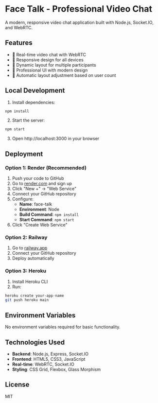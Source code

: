 # Face Talk - Professional Video Chat

A modern, responsive video chat application built with Node.js, Socket.IO, and WebRTC.

## Features

- 🎥 Real-time video chat with WebRTC
- 📱 Responsive design for all devices
- 👥 Dynamic layout for multiple participants
- 🎨 Professional UI with modern design
- 🔄 Automatic layout adjustment based on user count

## Local Development

1. Install dependencies:
```bash
npm install
```

2. Start the server:
```bash
npm start
```

3. Open http://localhost:3000 in your browser

## Deployment

### Option 1: Render (Recommended)

1. Push your code to GitHub
2. Go to [render.com](https://render.com) and sign up
3. Click "New +" → "Web Service"
4. Connect your GitHub repository
5. Configure:
   - **Name**: face-talk
   - **Environment**: Node
   - **Build Command**: `npm install`
   - **Start Command**: `npm start`
6. Click "Create Web Service"

### Option 2: Railway

1. Go to [railway.app](https://railway.app)
2. Connect your GitHub repository
3. Deploy automatically

### Option 3: Heroku

1. Install Heroku CLI
2. Run:
```bash
heroku create your-app-name
git push heroku main
```

## Environment Variables

No environment variables required for basic functionality.

## Technologies Used

- **Backend**: Node.js, Express, Socket.IO
- **Frontend**: HTML5, CSS3, JavaScript
- **Real-time**: WebRTC, Socket.IO
- **Styling**: CSS Grid, Flexbox, Glass Morphism

## License

MIT 
